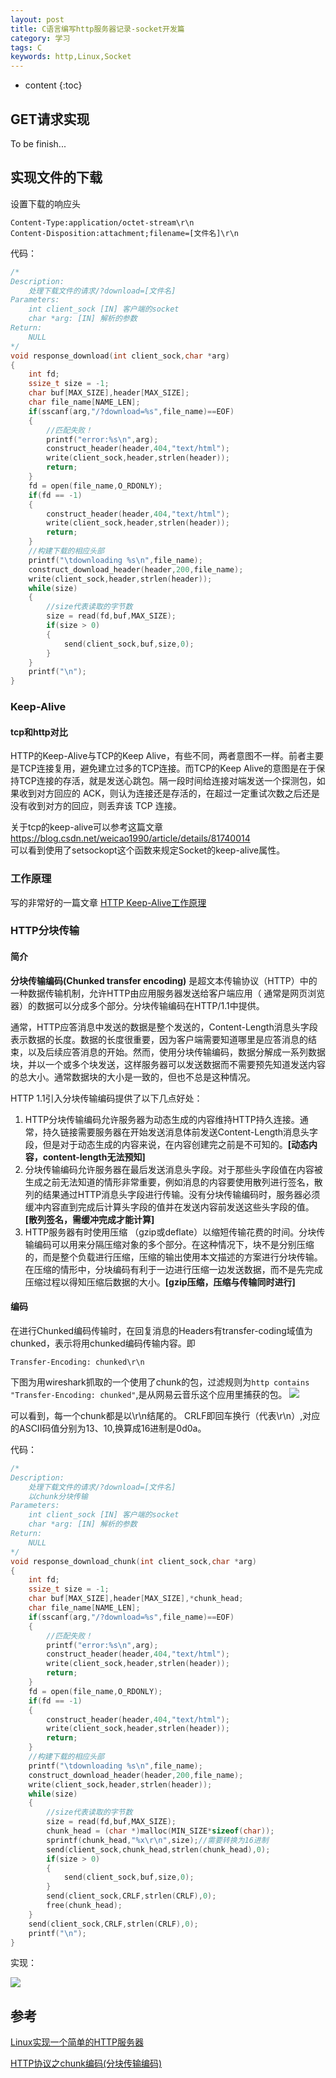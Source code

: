 ```yaml
---
layout: post
title: C语言编写http服务器记录-socket开发篇
category: 学习
tags: C
keywords: http,Linux,Socket
---
```


* content
{:toc}

## GET请求实现

To be finish...

## 实现文件的下载

设置下载的响应头
```
Content-Type:application/octet-stream\r\n
Content-Disposition:attachment;filename=[文件名]\r\n
```

代码：
```C
/*
Description:
    处理下载文件的请求/?download=[文件名]
Parameters:
    int client_sock [IN] 客户端的socket
    char *arg: [IN] 解析的参数
Return:
    NULL
*/
void response_download(int client_sock,char *arg)
{
    int fd;
    ssize_t size = -1;
    char buf[MAX_SIZE],header[MAX_SIZE];
    char file_name[NAME_LEN];
    if(sscanf(arg,"/?download=%s",file_name)==EOF)
    {
        //匹配失败！
        printf("error:%s\n",arg);
        construct_header(header,404,"text/html");
        write(client_sock,header,strlen(header));
        return;
    }
    fd = open(file_name,O_RDONLY);
    if(fd == -1)
    {
        construct_header(header,404,"text/html");
        write(client_sock,header,strlen(header));
        return;
    }
    //构建下载的相应头部
    printf("\tdownloading %s\n",file_name);
    construct_download_header(header,200,file_name); 
    write(client_sock,header,strlen(header));
    while(size)
    {
        //size代表读取的字节数
        size = read(fd,buf,MAX_SIZE);
        if(size > 0)
        {
            send(client_sock,buf,size,0);
        }
    }
    printf("\n");
}
```

### Keep-Alive

#### tcp和http对比
HTTP的Keep-Alive与TCP的Keep Alive，有些不同，两者意图不一样。前者主要是TCP连接复用，避免建立过多的TCP连接。而TCP的Keep Alive的意图是在于保持TCP连接的存活，就是发送心跳包。隔一段时间给连接对端发送一个探测包，如果收到对方回应的 ACK，则认为连接还是存活的，在超过一定重试次数之后还是没有收到对方的回应，则丢弃该 TCP 连接。

关于tcp的keep-alive可以参考这篇文章<https://blog.csdn.net/weicao1990/article/details/81740014>  
可以看到使用了setsockopt这个函数来规定Socket的keep-alive属性。
### 工作原理
写的非常好的一篇文章
[HTTP Keep-Alive工作原理](http://www.nowamagic.net/academy/detail/23350305)
### HTTP分块传输

#### 简介

**分块传输编码(Chunked transfer encoding)** 是超文本传输协议（HTTP）中的一种数据传输机制，允许HTTP由应用服务器发送给客户端应用（ 通常是网页浏览器）的数据可以分成多个部分。分块传输编码在HTTP/1.1中提供。

通常，HTTP应答消息中发送的数据是整个发送的，Content-Length消息头字段表示数据的长度。数据的长度很重要，因为客户端需要知道哪里是应答消息的结束，以及后续应答消息的开始。然而，使用分块传输编码，数据分解成一系列数据块，并以一个或多个块发送，这样服务器可以发送数据而不需要预先知道发送内容的总大小。通常数据块的大小是一致的，但也不总是这种情况。


HTTP 1.1引入分块传输编码提供了以下几点好处：

1. HTTP分块传输编码允许服务器为动态生成的内容维持HTTP持久连接。通常，持久链接需要服务器在开始发送消息体前发送Content-Length消息头字段，但是对于动态生成的内容来说，在内容创建完之前是不可知的。**[动态内容，content-length无法预知]**
2. 分块传输编码允许服务器在最后发送消息头字段。对于那些头字段值在内容被生成之前无法知道的情形非常重要，例如消息的内容要使用散列进行签名，散列的结果通过HTTP消息头字段进行传输。没有分块传输编码时，服务器必须缓冲内容直到完成后计算头字段的值并在发送内容前发送这些头字段的值。**[散列签名，需缓冲完成才能计算]**
3. HTTP服务器有时使用压缩 （gzip或deflate）以缩短传输花费的时间。分块传输编码可以用来分隔压缩对象的多个部分。在这种情况下，块不是分别压缩的，而是整个负载进行压缩，压缩的输出使用本文描述的方案进行分块传输。在压缩的情形中，分块编码有利于一边进行压缩一边发送数据，而不是先完成压缩过程以得知压缩后数据的大小。**[gzip压缩，压缩与传输同时进行]**


#### 编码

在进行Chunked编码传输时，在回复消息的Headers有transfer-coding域值为chunked，表示将用chunked编码传输内容。即
```
Transfer-Encoding: chunked\r\n
```

下图为用wireshark抓取的一个使用了chunk的包，过滤规则为`http contains "Transfer-Encoding: chunked"`,是从网易云音乐这个应用里捕获的包。
![](/assets/img/study/chunk.png)

可以看到，每一个chunk都是以\r\n结尾的。
CRLF即回车换行（代表\r\n）,对应的ASCII码值分别为13、10,换算成16进制是0d0a。


代码：

```C
/*
Description:
    处理下载文件的请求/?download=[文件名]
    以chunk分块传输
Parameters:
    int client_sock [IN] 客户端的socket
    char *arg: [IN] 解析的参数
Return:
    NULL
*/
void response_download_chunk(int client_sock,char *arg)
{
    int fd;
    ssize_t size = -1;
    char buf[MAX_SIZE],header[MAX_SIZE],*chunk_head;
    char file_name[NAME_LEN];
    if(sscanf(arg,"/?download=%s",file_name)==EOF)
    {
        //匹配失败！
        printf("error:%s\n",arg);
        construct_header(header,404,"text/html");
        write(client_sock,header,strlen(header));
        return;
    }
    fd = open(file_name,O_RDONLY);
    if(fd == -1)
    {
        construct_header(header,404,"text/html");
        write(client_sock,header,strlen(header));
        return;
    }
    //构建下载的相应头部
    printf("\tdownloading %s\n",file_name);
    construct_download_header(header,200,file_name); 
    write(client_sock,header,strlen(header));
    while(size)
    {
        //size代表读取的字节数
        size = read(fd,buf,MAX_SIZE);
        chunk_head = (char *)malloc(MIN_SIZE*sizeof(char));
        sprintf(chunk_head,"%x\r\n",size);//需要转换为16进制
        send(client_sock,chunk_head,strlen(chunk_head),0);
        if(size > 0)
        {
            send(client_sock,buf,size,0);
        }
        send(client_sock,CRLF,strlen(CRLF),0);
        free(chunk_head);
    }
    send(client_sock,CRLF,strlen(CRLF),0);
    printf("\n");
}
```



实现：

![](/assets/img/study/chunk_mine.png)




## 参考

[Linux实现一个简单的HTTP服务器](https://blog.csdn.net/qq_37941471/article/details/80789725)

[HTTP协议之chunk编码(分块传输编码)](https://blog.csdn.net/xifeijian/article/details/42921827)
